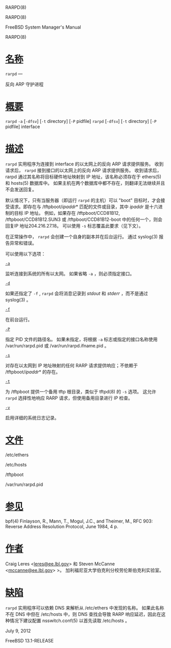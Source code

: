   RARPD(8)  

RARPD(8)

FreeBSD System Manager's Manual

RARPD(8)

[名称](#__u540D___u79F0_)
=======================

`rarpd` —

反向 ARP 守护进程

[概要](#__u6982___u8981_)
=======================

`rarpd` `-a` \[`-dfsv`\] \[`-t` directory\] \[`-P` pidfile\] `rarpd` \[`-dfsv`\] \[`-t` directory\] \[`-P` pidfile\] interface

[描述](#__u63CF___u8FF0_)
=======================

`rarpd` 实用程序为连接到 interface 的以太网上的反向 ARP 请求提供服务。 收到请求后， `rarpd` 接到接口的以太网上的反向 ARP 请求提供服务。 收到请求后，rarpd 通过其名称将目标硬件地址映射到 IP 地址，该名称必须存在于 ethers(5) 和 hosts(5) 数据库中。 如果主机在两个数据库中都不存在，则翻译无法继续并且不会发送回复。

默认情况下，只有当服务器（即运行 `rarpd` 的主机）可以 "boot" 目标时，才会接受请求。即存在与 /tftpboot/_ipaddr_\* 匹配的文件或目录，其中 _ipaddr_ 是十六进制的目标 IP 地址。 例如，如果存在 /tftpboot/CCD81B12, /tftpboot/CCD81B12.SUN3 或 /tftpboot/CCD81B12-boot 中的任何一个，则会回复IP 地址204.216.27.18。 可以使用 `-s` 标志覆盖此要求（见下文）。

在正常操作中， `rarpd` 会创建一个自身的副本并在后台运行。 通过 syslog(3) 报告异常和错误。

可以使用以下选项：

[`-a`](#a)

监听连接到系统的所有以太网。 如果省略 `-a` ，则必须指定接口。

[`-d`](#d)

如果还指定了 `-f` , `rarpd` 会将消息记录到 _stdout_ 和 _stderr_ ，而不是通过 syslog(3) 。

[`-f`](#f)

在前台运行。

[`-P`](#P)

指定 PID 文件的路径名。 如果未指定，将根据 `-a` 标志或指定的接口名称使用 /var/run/rarpd.pid 或 /var/run/rarpd.ifname.pid 。

[`-s`](#s)

对存在以太网到 IP 地址映射的任何 RARP 请求提供响应；不依赖于 /tftpboot/_ipaddr_\* 的存在。

[`-t`](#t)

为 /tftpboot 提供一个备用 tftp 根目录，类似于 tftpd(8) 的 `-s` 选项。 这允许 `rarpd` 选择性地响应 RARP 请求，但使用备用目录进行 IP 检查。

[`-v`](#v)

启用详细的系统日志记录。

[文件](#__u6587___u4EF6_)
=======================

/etc/ethers

/etc/hosts

/tftpboot

/var/run/rarpd.pid

[参见](#__u53C2___u89C1_)
=======================

bpf(4) Finlayson, R., Mann, T., Mogul, J.C., and Theimer, M., RFC 903: Reverse Address Resolution Protocol, June 1984, 4 p.

[作者](#__u4F5C___u8005_)
=======================

Craig Leres <[leres@ee.lbl.gov](mailto:leres@ee.lbl.gov)\> 和 Steven McCanne <[mccanne@ee.lbl.gov](mailto:mccanne@ee.lbl.gov)\> >。 加利福尼亚大学伯克利分校劳伦斯伯克利实验室。

[缺陷](#__u7F3A___u9677_)
=======================

`rarpd` 实用程序可以依赖 DNS 来解析从 /etc/ethers 中发现的名称。 如果此名称不在 DNS 中但在 /etc/hosts 中，则 DNS 查找会导致 RARP 响应延迟，因此在这种情况下建议配置 nsswitch.conf(5) 以首先读取 /etc/hosts 。

July 9, 2012

FreeBSD 13.1-RELEASE